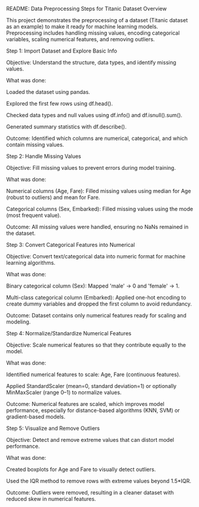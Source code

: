 README: Data Preprocessing Steps for Titanic Dataset
Overview

This project demonstrates the preprocessing of a dataset (Titanic dataset as an example) to make it ready for machine learning models. Preprocessing includes handling missing values, encoding categorical variables, scaling numerical features, and removing outliers.

Step 1: Import Dataset and Explore Basic Info

Objective: Understand the structure, data types, and identify missing values.

What was done:

Loaded the dataset using pandas.

Explored the first few rows using df.head().

Checked data types and null values using df.info() and df.isnull().sum().

Generated summary statistics with df.describe().

Outcome: Identified which columns are numerical, categorical, and which contain missing values.

Step 2: Handle Missing Values

Objective: Fill missing values to prevent errors during model training.

What was done:

Numerical columns (Age, Fare): Filled missing values using median for Age (robust to outliers) and mean for Fare.

Categorical columns (Sex, Embarked): Filled missing values using the mode (most frequent value).

Outcome: All missing values were handled, ensuring no NaNs remained in the dataset.

Step 3: Convert Categorical Features into Numerical

Objective: Convert text/categorical data into numeric format for machine learning algorithms.

What was done:

Binary categorical column (Sex): Mapped 'male' → 0 and 'female' → 1.

Multi-class categorical column (Embarked): Applied one-hot encoding to create dummy variables and dropped the first column to avoid redundancy.

Outcome: Dataset contains only numerical features ready for scaling and modeling.

Step 4: Normalize/Standardize Numerical Features

Objective: Scale numerical features so that they contribute equally to the model.

What was done:

Identified numerical features to scale: Age, Fare (continuous features).

Applied StandardScaler (mean=0, standard deviation=1) or optionally MinMaxScaler (range 0–1) to normalize values.

Outcome: Numerical features are scaled, which improves model performance, especially for distance-based algorithms (KNN, SVM) or gradient-based models.

Step 5: Visualize and Remove Outliers

Objective: Detect and remove extreme values that can distort model performance.

What was done:

Created boxplots for Age and Fare to visually detect outliers.

Used the IQR method to remove rows with extreme values beyond 1.5*IQR.


Outcome: Outliers were removed, resulting in a cleaner dataset with reduced skew in numerical features.
